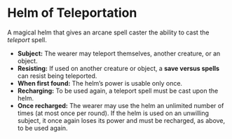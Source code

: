 # Helm of Teleportation

A magical helm that gives an arcane spell caster the ability to cast the *teleport* spell.

- **Subject:** The wearer may teleport themselves, another creature, or an object.
- **Resisting:** If used on another creature or object, a **save versus spells** can resist being teleported.
- **When first found:** The helm’s power is usable only once.
- **Recharging:** To be used again, a teleport spell must be cast upon the helm.
- **Once recharged:** The wearer may use the helm an unlimited number of times (at most once per round). If the helm is used on an unwilling subject, it once again loses its power and must be recharged, as above, to be used again.